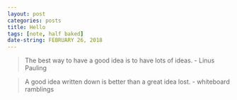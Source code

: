 ```yaml
---
layout: post
categories: posts
title: Hello
tags: [note, half baked]
date-string: FEBRUARY 26, 2018
---
```


> The best way to have a good idea is to have lots of ideas. - Linus Pauling

> A good idea written down is better than a great idea lost. - whiteboard
ramblings



